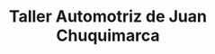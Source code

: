---
title: "Taller Automotriz de Juan Chuquimarca"
url: /cuenca/taller-automotriz-de-juan-chuquimarca/
shop: Autowerkstatt
---